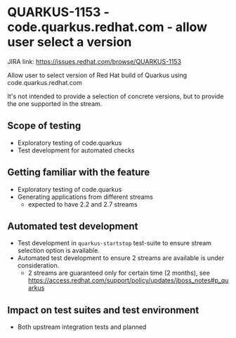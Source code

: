 # QUARKUS-1153 - code.quarkus.redhat.com - allow user select a version

JIRA link: https://issues.redhat.com/browse/QUARKUS-1153

Allow user to select version of Red Hat build of Quarkus using code.quarkus.redhat.com

It's not intended to provide a selection of concrete versions, but to provide the one supported in the stream.

## Scope of testing
- Exploratory testing of code.quarkus
- Test development for automated checks

## Getting familiar with the feature
- Exploratory testing of code.quarkus
- Generating applications from different streams
  - expected to have 2.2 and 2.7 streams  

## Automated test development
- Test development in `quarkus-startstop` test-suite to ensure stream selection option is available.
- Automated test development to ensure 2 streams are available is under consideration.
  - 2 streams are guaranteed only for certain time (2 months), see https://access.redhat.com/support/policy/updates/jboss_notes#p_quarkus  

## Impact on test suites and test environment
- Both upstream integration tests and planned 